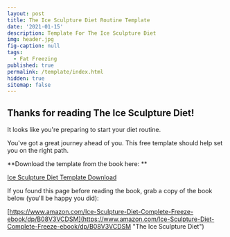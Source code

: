 ```yaml
---
layout: post
title: The Ice Sculpture Diet Routine Template
date: '2021-01-15'
description: Template For The Ice Sculpture Diet
img: header.jpg
fig-caption: null
tags:
  - Fat Freezing
published: true
permalink: /template/index.html
hidden: true
sitemap: false
---
```

## Thanks for reading The Ice Sculpture Diet!

It looks like you're preparing to start your diet routine.

You've got a great journey ahead of you. This free template should help set you on the right path.

**Download the template from the book here: **

<a href="http://icesculpturediet.com/files/ISD_Template.pdf" target="_blank">Ice Sculpture Diet Template Download</a>

If you found this page before reading the book, grab a copy of the book below (you'll be happy you did):

[https://www.amazon.com/Ice-Sculpture-Diet-Complete-Freeze-ebook/dp/B08V3VCDSM](https://www.amazon.com/Ice-Sculpture-Diet-Complete-Freeze-ebook/dp/B08V3VCDSM "The Ice Sculpture Diet")
